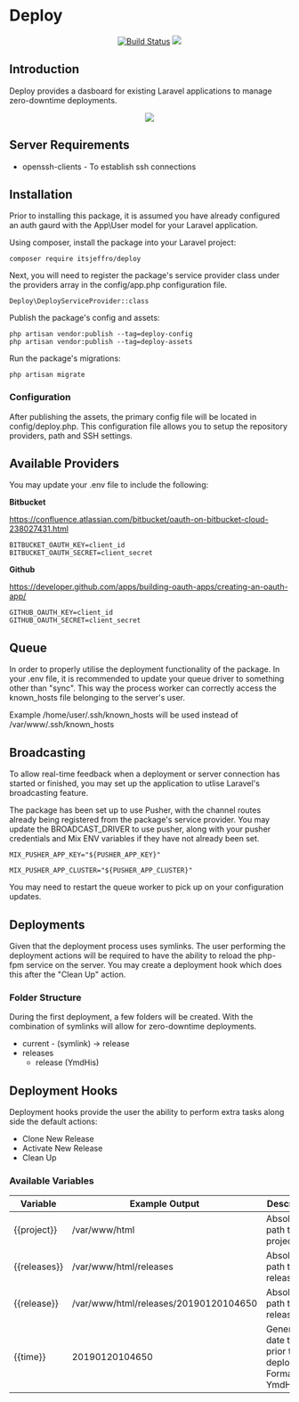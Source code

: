 # Deploy

<p align="center">
    <a href="https://travis-ci.org/itsjeffro/deploy"><img src="https://travis-ci.org/itsjeffro/deploy.svg?branch=master" alt="Build Status"></a>
    <a href="https://packagist.org/packages/itsjeffro/deploy"><img src="https://poser.pugx.org/itsjeffro/deploy/license.svg"></a>
</p>

## Introduction
Deploy provides a dasboard for existing Laravel applications to manage zero-downtime deployments.

<p align="center">
    <img src="https://res.cloudinary.com/dz4tjswiv/image/upload/v1547982989/deploy.png">
</p>

## Server Requirements
* openssh-clients - To establish ssh connections

## Installation
Prior to installing this package, it is assumed you have already configured an auth gaurd with the App\User model for your Laravel application. 

Using composer, install the package into your Laravel project:
```
composer require itsjeffro/deploy
```

Next, you will need to register the package's service provider class under the providers array 
in the config/app.php configuration file.

```
Deploy\DeployServiceProvider::class
```

Publish the package's config and assets:
```
php artisan vendor:publish --tag=deploy-config
php artisan vendor:publish --tag=deploy-assets
```

Run the package's migrations:
```
php artisan migrate
```

### Configuration
After publishing the assets, the primary config file will be located in config/deploy.php. This configuration file allows
you to setup the repository providers, path and SSH settings.

## Available Providers

You may update your .env file to include the following:

__Bitbucket__

https://confluence.atlassian.com/bitbucket/oauth-on-bitbucket-cloud-238027431.html
```
BITBUCKET_OAUTH_KEY=client_id
BITBUCKET_OAUTH_SECRET=client_secret
```
__Github__

https://developer.github.com/apps/building-oauth-apps/creating-an-oauth-app/
```
GITHUB_OAUTH_KEY=client_id
GITHUB_OAUTH_SECRET=client_secret
```

## Queue
In order to properly utilise the deployment functionality of the package. In your .env file, it is recommended to 
update your queue driver to something other than "sync". This way the process worker can correctly access the 
known_hosts file belonging to the server's user. 

Example /home/user/.ssh/known_hosts will be used instead of /var/www/.ssh/known_hosts

## Broadcasting
To allow real-time feedback when a deployment or server connection has started or finished, you may set up the application 
to utlise Laravel's broadcasting feature.

The package has been set up to use Pusher, with the channel routes already being registered from the package's service provider. 
You may update the BROADCAST_DRIVER to use pusher, along with your pusher credentials and Mix ENV variables if they have not already been set.
```
MIX_PUSHER_APP_KEY="${PUSHER_APP_KEY}"

MIX_PUSHER_APP_CLUSTER="${PUSHER_APP_CLUSTER}"
```

You may need to restart the queue worker to pick up on your configuration updates.

## Deployments
Given that the deployment process uses symlinks. The user performing the deployment actions will be required to have the ability to reload the php-fpm service on the server. You may create a deployment hook which does this after the "Clean Up" action.

### Folder Structure
During the first deployment, a few folders will be created. With the combination of symlinks will allow for zero-downtime deployments.

* current - (symlink) -> release
* releases
    * release (YmdHis)

## Deployment Hooks
Deployment hooks provide the user the ability to perform extra tasks along side the default actions:

- Clone New Release
- Activate New Release
- Clean Up

### Available Variables
| Variable | Example Output | Description |
|----------|----------------|-------------|
| {{project}} | /var/www/html | Absolute path to project. |
| {{releases}} | /var/www/html/releases | Absolute path to releases. |
| {{release}} | /var/www/html/releases/20190120104650 | Absolute path to new release. |
| {{time}} | 20190120104650 | Generated date time prior to deployment. Format YmdHis |
